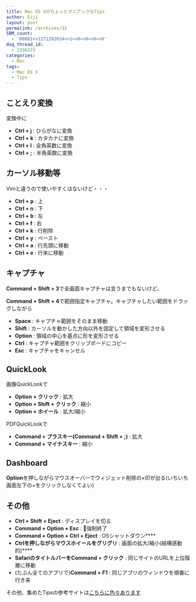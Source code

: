 ```yaml
---
title: Mac OS XのちょっとマニアックなTips
author: Eiji
layout: post
permalink: /archives/32
SBM_count:
  - '00001<>1271392654<>1<>0<>0<>0<>0'
dsq_thread_id:
  - 2336323
categories:
  - Mac
tags:
  - Mac OS X
  - Tips
---
```

<div class="wp_plus_one_button" style="margin: 0 8px 8px 0; float:left; ">
  <g:plusone href="http://devlog.agektmr.com/archives/32" callback="wp_plus_one_handler"></g:plusone>
</div>

## ことえり変換

変換中に

*   **Ctrl + j** : ひらがなに変換
*   **Ctrl + k** : カタカナに変換
*   **Ctrl + l** : 全角英数に変換
*   **Ctrl + ;** : 半角英数に変換

## カーソル移動等

Vimと違うので使いやすくはないけど・・・

*   **Ctrl + p** : 上
*   **Ctrl + n** : 下
*   **Ctrl + b** : 左
*   **Ctrl + f** : 右
*   **Ctrl + k** : 行削除
*   **Ctrl + y** : ペースト
*   **Ctrl + a** : 行先頭に移動
*   **Ctrl + e** : 行末に移動

## キャプチャ

**Command + Shift + 3**で全画面キャプチャは言うまでもないけど、

**Command + Shift + 4**で範囲指定キャプチャ。キャプチャしたい範囲をドラッグしながら

*   **Space** : キャプチャ範囲をそのまま移動
*   **Shift** : カーソルを動かした方向以外を固定して領域を変形させる
*   **Option** : 領域の中心を基点に形を変形させる
*   **Ctrl** : キャプチャ範囲をクリップボードにコピー
*   **Esc** : キャプチャをキャンセル

## QuickLook

画像QuickLookで

*   **Option + クリック** : 拡大
*   **Option + Shift + クリック** : 縮小
*   **Option + ホイール** : 拡大/縮小

PDFQuickLookで

*   **Command + プラスキー(Command + Shift + ;)** : 拡大
*   **Command + マイナスキー** : 縮小

## Dashboard

**Option**を押しながらマウスオーバーでウィジェット削除の×印が出る(いちいち画面左下の+をクリックしなくてよい)

## その他

*   **Ctrl + Shift + Eject** : ディスプレイを切る
*   **Command + Option + Esc** : 強制終了
*   **Command + Option + Ctrl + Eject** : OSシャットダウン****
*   **Ctrlを押しながらマウスホイールをグリグリ** : 画面の拡大/縮小(結構感動的)****
*   **SafariのタイトルバーをCommand + クリック** : 同じサイトのURLを上位階層に移動
*   (たぶん全てのアプリで)**Command + F1** : 同じアプリのウィンドウを順番に行き来

その他、集めたTipsの参考サイトは<a href="http://bookmark.goo.ne.jp/user/agektmr/search/?k=mac%20os%20x%2BTips" target="_blank">こちらに色々あります</a>